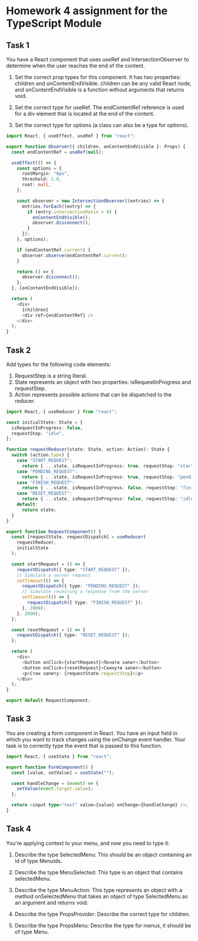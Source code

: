 # Homework 4 assignment for the TypeScript Module

## Task 1

You have a React component that uses useRef and IntersectionObserver to determine when the user reaches the end of the content.

1. Set the correct prop types for this component. It has two properties: children and onContentEndVisible. children can be any valid React node, and onContentEndVisible is a function without arguments that returns void.

2. Set the correct type for useRef. The endContentRef reference is used for a div element that is located at the end of the content.

3. Set the correct type for options (a class can also be a type for options).

```ts
import React, { useEffect, useRef } from "react";

export function Observer({ children, onContentEndVisible }: Props) {
  const endContentRef = useRef(null);

  useEffect(() => {
    const options = {
      rootMargin: "0px",
      threshold: 1.0,
      root: null,
    };

    const observer = new IntersectionObserver((entries) => {
      entries.forEach((entry) => {
        if (entry.intersectionRatio > 0) {
          onContentEndVisible();
          observer.disconnect();
        }
      });
    }, options);

    if (endContentRef.current) {
      observer.observe(endContentRef.current);
    }

    return () => {
      observer.disconnect();
    };
  }, [onContentEndVisible]);

  return (
    <div>
      {children}
      <div ref={endContentRef} />
    </div>
  );
}
```

## Task 2

Add types for the following code elements:

1. RequestStep is a string literal.
2. State represents an object with two properties: isRequestInProgress and requestStep.
3. Action represents possible actions that can be dispatched to the reducer.

```ts
import React, { useReducer } from "react";

const initialState: State = {
  isRequestInProgress: false,
  requestStep: "idle",
};

function requestReducer(state: State, action: Action): State {
  switch (action.type) {
    case "START_REQUEST":
      return { ...state, isRequestInProgress: true, requestStep: "start" };
    case "PENDING_REQUEST":
      return { ...state, isRequestInProgress: true, requestStep: "pending" };
    case "FINISH_REQUEST":
      return { ...state, isRequestInProgress: false, requestStep: "finished" };
    case "RESET_REQUEST":
      return { ...state, isRequestInProgress: false, requestStep: "idle" };
    default:
      return state;
  }
}

export function RequestComponent() {
  const [requestState, requestDispatch] = useReducer(
    requestReducer,
    initialState
  );

  const startRequest = () => {
    requestDispatch({ type: "START_REQUEST" });
    // Simulate a server request
    setTimeout(() => {
      requestDispatch({ type: "PENDING_REQUEST" });
      // Simulate receiving a response from the server
      setTimeout(() => {
        requestDispatch({ type: "FINISH_REQUEST" });
      }, 2000);
    }, 2000);
  };

  const resetRequest = () => {
    requestDispatch({ type: "RESET_REQUEST" });
  };

  return (
    <div>
      <button onClick={startRequest}>Почати запит</button>
      <button onClick={resetRequest}>Скинути запит</button>
      <p>Стан запиту: {requestState.requestStep}</p>
    </div>
  );
}

export default RequestComponent;
```

## Task 3

You are creating a form component in React. You have an input field in which you want to track changes using the onChange event handler. Your task is to correctly type the event that is passed to this function.

```ts
import React, { useState } from "react";

export function FormComponent() {
  const [value, setValue] = useState("");

  const handleChange = (event) => {
    setValue(event.target.value);
  };

  return <input type="text" value={value} onChange={handleChange} />;
}
```

## Task 4

You're applying context to your menu, and now you need to type it:

1. Describe the type SelectedMenu: This should be an object containing an id of type MenuIds.

2. Describe the type MenuSelected: This type is an object that contains selectedMenu.

3. Describe the type MenuAction: This type represents an object with a method onSelectedMenu that takes an object of type SelectedMenu as an argument and returns void.

4. Describe the type PropsProvider: Describe the correct type for children.

5. Describe the type PropsMenu: Describe the type for menus, it should be of type Menu.
